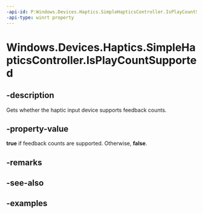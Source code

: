 ```yaml
---
-api-id: P:Windows.Devices.Haptics.SimpleHapticsController.IsPlayCountSupported
-api-type: winrt property
---
```


<!-- Property syntax.
public bool IsPlayCountSupported { get; }
-->

# Windows.Devices.Haptics.SimpleHapticsController.IsPlayCountSupported

## -description

Gets whether the haptic input device supports feedback counts.

## -property-value

**true** if feedback counts are supported. Otherwise, **false**.

## -remarks

## -see-also

## -examples
